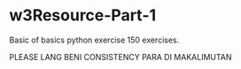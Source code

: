 # w3Resource-Part-1
Basic of basics python exercise 150 exercises. 

PLEASE LANG BENI CONSISTENCY PARA DI MAKALIMUTAN
